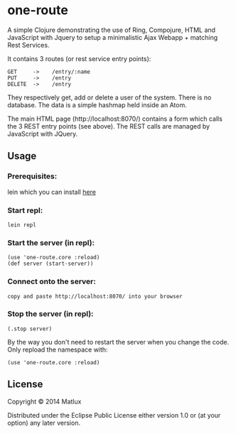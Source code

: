 # one-route

A simple Clojure demonstrating the use of Ring, Compojure, HTML and JavaScript with Jquery to setup a minimalistic Ajax Webapp + matching Rest Services.

It contains 3 routes (or rest service entry points):

    GET     ->    /entry/:name
    PUT     ->    /entry
    DELETE  ->    /entry

They respectively get, add or delete a user of the system. There is no database. The data is a simple hashmap held inside an Atom.

The main HTML page (http://localhost:8070/) contains a form which calls the 3 REST entry points (see above). The REST calls are managed by JavaScript with JQuery.

## Usage

### Prerequisites:

 lein which you can install [here](https://github.com/technomancy/leiningen)

### Start repl:

    lein repl

### Start the server (in repl):

    (use 'one-route.core :reload)
    (def server (start-server))
    
### Connect onto the server:

    copy and paste http://localhost:8070/ into your browser

### Stop the server (in repl):

    (.stop server)

By the way you don't need to restart the server when you change the code. Only repload the namespace with:

    (use 'one-route.core :reload)

## License

Copyright © 2014 Matlux

Distributed under the Eclipse Public License either version 1.0 or (at
your option) any later version.
